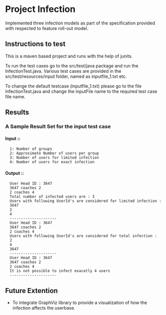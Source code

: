 # Project Infection

Implemented three infection models as part of the specification provided with respected to feature roll-out model.

## Instructions to test
This is a maven based project and runs with the help of junits.

To run the test cases go to the src/test/java package and run the InfectionTest.java.
Various test cases are provided in the src/test/resources/input folder, named as inputfile_1.txt etc.

To change the default testcase (inputfile_1.txt) please go to the file InfectionTest.java and change the inputFile name to the required test case file name.

## Results
### A Sample Result Set for the input test case 
#### Input :: 
      1: Number of groups
      2: Approximate Number of users per group
      3: Number of users for limited infection
      4: Number of users for exact infection

#### Output ::
      User Head ID : 3647
      3647 coaches 2
      2 coaches 4
      Total number of infected users are : 3
      Users with following UserId's are considered for limited infection :
      3647
      2
      4
      ---------------------
      User Head ID : 3647
      3647 coaches 2
      2 coaches 4
      Users with following UserId's are considered for total infection :
      2
      4
      3647
      ---------------------
      User Head ID : 3647
      3647 coaches 2
      2 coaches 4
      It is not possible to infect exacatly 4 users
      ---------------------
    
## Future Extention
 - To integrate GraphViz library to provide a visualization of how the infection affects the userbase.
